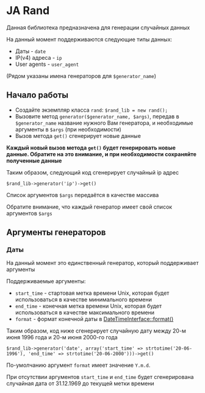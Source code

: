 # JA Rand
Данная библиотека предназначена для генерации случайных данных

На данный момент поддерживаются следующие типы данных:
- Даты - `date`
- IP(v4) адреса - `ip`
- User agents - `user_agent`

(Рядом указаны имена генераторов для `$generator_name`)

## Начало работы
- Создайте экземпляр класса `rand`: `$rand_lib = new rand();`
- Вызовите метод `generator($generator_name, $args)`, передав в `$generator_name` название нужного Вам генератора, и необходимые аргументы в `$args` (при необходимости)
- Вызов метода `get()` сгенерирует новые данные

**Каждый новый вызов метода `get()` будет генерировать новые данные. Обратите на это внимание, и при необходимости сохраняйте полученные данные**

Таким образом, следующий код сгенерирует случайный ip адрес

`$rand_lib->generator('ip')->get()`

Список аргументов `$args` передаётся в качестве массива

Обратите внимание, что каждый генератор имеет свой список аргументов `$args`

## Аргументы генераторов

### Даты

На данный момент это единственный генератор, который поддерживает аргументы

Поддерживаемые аргументы:
- `start_time` - стартовая метка времени Unix, которая будет использоваться в качестве минимального времени
- `end_time` - конечная метка времени Unix, которая будет использоваться в качестве максимального времени
- `format` - формат конечной даты в [DateTimeInterface::format()](https://www.php.net/manual/ru/datetime.format.php)

Таким образом, код ниже сгенерирует случайную дату между 20-м июня 1996 года и 20-м июня 2000-го года

`$rand_lib->generator('date', array('start_time' => strtotime('20-06-1996'), 'end_time' => strtotime('20-06-2000')))->get()`

По-умолчанию аргумент `format` имеет значение `Y.m.d`.

При отсутствии аргументов `start_time` и `end_time` будет сгенерирована случайная дата от 31.12.1969 до текущей метки времени 